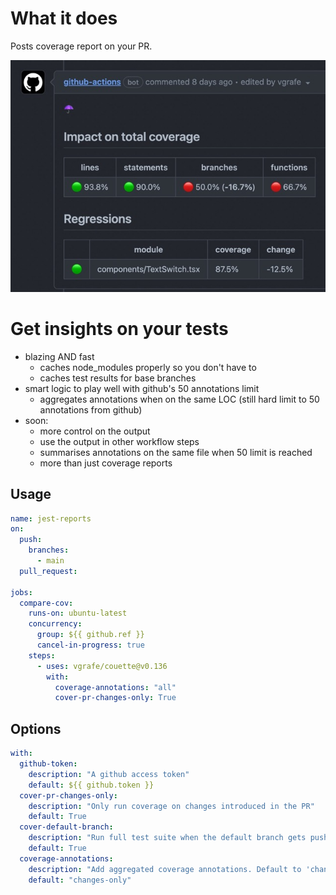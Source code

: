 # What it does

Posts coverage report on your PR.

![](docs/screenshot0.jpeg)

# Get insights on your tests

- blazing AND fast
  - caches node_modules properly so you don't have to
  - caches test results for base branches
- smart logic to play well with github's 50 annotations limit
  - aggregates annotations when on the same LOC (still hard limit to 50 annotations from github)
- soon:
  - more control on the output
  - use the output in other workflow steps
  - summarises annotations on the same file when 50 limit is reached
  - more than just coverage reports

## Usage

```yml
name: jest-reports
on:
  push:
    branches:
      - main
  pull_request:

jobs:
  compare-cov:
    runs-on: ubuntu-latest
    concurrency:
      group: ${{ github.ref }}
      cancel-in-progress: true
    steps:
      - uses: vgrafe/couette@v0.136
        with:
          coverage-annotations: "all"
          cover-pr-changes-only: True
```

## Options

```yml
with:
  github-token:
    description: "A github access token"
    default: ${{ github.token }}
  cover-pr-changes-only:
    description: "Only run coverage on changes introduced in the PR"
    default: True
  cover-default-branch:
    description: "Run full test suite when the default branch gets pushed. Will add a comment to the commit."
    default: True
  coverage-annotations:
    description: "Add aggregated coverage annotations. Default to 'changes-only'. Other values are 'none' and 'all'"
    default: "changes-only"
```
